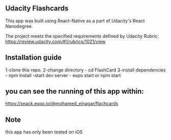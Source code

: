 ## Udacity Flashcards
This app was built using React-Native as a part of Udacity's React Nanodegree.

The project meets the specified requirements defined by Udacity Rubric:
https://review.udacity.com/#!/rubrics/1021/view

## Installation guide
  1-clone this repo.
  2-change directory - cd FlashCard
  3-install dependencies - npm install
  -start dev server - expo start or npm start
## you can see the running of this app within:
  https://snack.expo.io/@mohamed_elnagar/flachcards
## Note 
this app has only been tested on iOS
